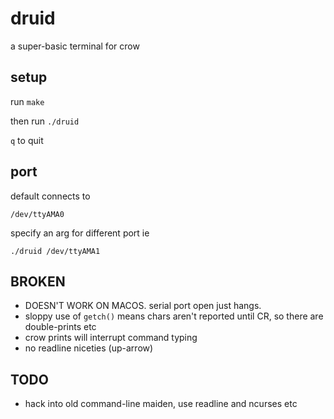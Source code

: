 # druid

a super-basic terminal for crow

## setup

run `make`

then run `./druid`

`q` to quit

## port

default connects to

```
/dev/ttyAMA0
```

specify an arg for different port ie

```
./druid /dev/ttyAMA1
```

## BROKEN

- DOESN'T WORK ON MACOS. serial port open just hangs.
- sloppy use of `getch()` means chars aren't reported until CR, so there are double-prints etc
- crow prints will interrupt command typing
- no readline niceties (up-arrow)

## TODO

- hack into old command-line maiden, use readline and ncurses etc


